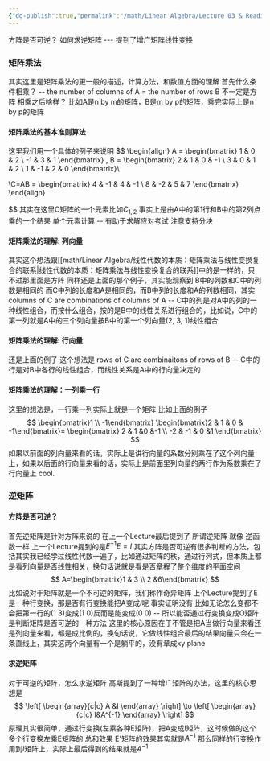 ```yaml
---
{"dg-publish":true,"permalink":"/math/Linear Algebra/Lecture 03 & Reading 2.4, 2.5 矩阵乘法 逆矩阵/","dgPassFrontmatter":true,"noteIcon":"","created":"2025-08-01T14:23:29.236+08:00","updated":"2025-08-01T17:34:52.783+08:00"}
---
```



方阵是否可逆？ 如何求逆矩阵 --- 提到了增广矩阵线性变换

### 矩阵乘法
其实这里是矩阵乘法的更一般的描述，计算方法，和数值方面的理解
首先什么条件相乘？ -- the number of columns of A = the number of rows B 不一定是方阵
相乘之后啥样？
比如A是n by m的矩阵，B是m by p的矩阵，乘完实际上是n by p的矩阵

#### 矩阵乘法的基本准则算法
这里我们用一个具体的例子来说明
$$
\begin{align}
A =
\begin{bmatrix}
1 & 0 & 2 \\
-1 & 3 & 1
\end{bmatrix} ,
B =
\begin{bmatrix}
2 & 1 & 0 & -1 \\
3 & 0 & 1 & 2 \\
1 & -1 & 2 & 0
\end{bmatrix}\\

\\C=AB =
\begin{bmatrix}
4 & -1 & 4 & -1 \\
8 & -2 & 5 & 7
\end{bmatrix}
\end{align}

$$
其实在这里C矩阵的一个元素比如$C_{1,2}$ 事实上是由A中的第1行和B中的第2列点乘的一个结果
单个元素计算 -- 有助于求解应对考试
注意支持分块
#### 矩阵乘法的理解: 列向量
其实这个想法跟[[math/Linear Algebra/线性代数的本质：矩阵乘法与线性变换复合的联系\|线性代数的本质：矩阵乘法与线性变换复合的联系]]中的是一样的，只不过那里面是方阵
同样还是上面的那个例子，其实能观察到 B中的列数和C中的列数是相同的 而C中列的长度和A是相同的，而B中列的长度和A的列数相同，其实columns of C are combinations of columns of A -- C中的列是对A中的列的一种线性组合，而按什么组合，按的是B中的线性关系进行组合的，比如说，C中的第一列就是A中的三个列向量按B中的第一个列向量(2, 3, 1)线性组合

#### 矩阵乘法的理解: 行向量
还是上面的例子
这个想法是 rows of C are combinaitons of rows of B -- C中的行是对B中各行的线性组合，而线性关系是A中的行向量决定的

#### 矩阵乘法的理解：一列乘一行
这里的想法是，一行乘一列实际上就是一个矩阵
比如上面的例子
$$
\begin{bmatrix}1 \\ -1\end{bmatrix}
\begin{bmatrix}2 & 1 & 0 & -1\end{bmatrix}=
\begin{bmatrix}
2 & 1 &0 &-1 \\
-2 & -1 & 0 &1
\end{bmatrix}
$$
如果以前面的列向量来看的话，实际上是讲行向量的系数分别乘在了这个列向量上，如果以后面的行向量来看的话，实际上是前面里列向量的两行作为系数乘在了行向量上
cool.

### 逆矩阵
#### 方阵是否可逆？
首先逆矩阵是针对方阵来说的
在上一个Lecture最后提到了 所谓逆矩阵 就像 逆函数一样
上一个Lecture提到的是$E^{-1}E=I$
其实方阵是否可逆有很多判断的方法，包括其实我已经学过线性代数一遍了，比如通过矩阵的秩，通过行列式，但本质上都是看列向量是否线性相关，换句话说就是看是否章程了整个维度的平面空间
$$
A=\begin{bmatrix}1 & 3 \\ 2 &6\end{bmatrix}
$$
比如说对于矩阵就是一个不可逆的矩阵，我们称作奇异矩阵
上个Lecture提到了E是一种行变换，那是否有行变换能把A变成$I$呢
事实证明没有 比如无论怎么变都不会把第一行的(1 3)变成(1 0)反而是能变成(0 0) -- 所以能否通过行变换变成O矩阵是判断矩阵是否可逆的一种方法
这里的核心原因在于不管是把A当做行向量来看还是列向量来看，都是成比例的，换句话说，它做线性组合最后的结果向量只会在一条直线上，其实这两个向量有一个是躺平的，没有章成xy plane
#### 求逆矩阵
对于可逆的矩阵，怎么求逆矩阵
高斯提到了一种增广矩阵的办法，这里的核心思想是
$$
\left[
\begin{array}{c|c}
A &I
\end{array}
\right]
\to
\left[
\begin{array}{c|c}
I&A^{-1} 
\end{array}
\right]
$$
原理其实很简单，通过行变换(左乘各种E矩阵)，把A变成I矩阵，这时候做的这个多个行变换左乘E矩阵的 总和效果 E'矩阵的效果其实就是$A^{-1}$ 那么同样的行变换作用到$I$矩阵上，实际上最后得到的结果就是$A^{-1}$


